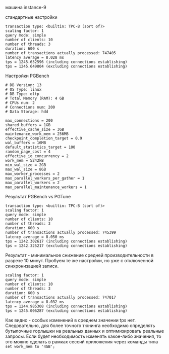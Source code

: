 машина instance-9

стандартные настройки

    transaction type: <builtin: TPC-B (sort of)>
    scaling factor: 1
    query mode: simple
    number of clients: 10
    number of threads: 3
    duration: 600 s
    number of transactions actually processed: 747405
    latency average = 8.028 ms
    tps = 1245.632596 (including connections establishing)
    tps = 1245.649804 (excluding connections establishing)

Настройки PGBench

    # DB Version: 13
    # OS Type: linux
    # DB Type: oltp
    # Total Memory (RAM): 4 GB
    # CPUs num: 2
    # Connections num: 200
    # Data Storage: hdd
    
    max_connections = 200
    shared_buffers = 1GB
    effective_cache_size = 3GB
    maintenance_work_mem = 256MB
    checkpoint_completion_target = 0.9
    wal_buffers = 16MB
    default_statistics_target = 100
    random_page_cost = 4
    effective_io_concurrency = 2
    work_mem = 5242kB
    min_wal_size = 2GB
    max_wal_size = 8GB
    max_worker_processes = 2
    max_parallel_workers_per_gather = 1
    max_parallel_workers = 2
    max_parallel_maintenance_workers = 1

Результат PGBench vs PGTune

    transaction type: <builtin: TPC-B (sort of)>
    scaling factor: 1
    query mode: simple
    number of clients: 10
    number of threads: 3
    duration: 600 s
    number of transactions actually processed: 745399
    latency average = 8.050 ms
    tps = 1242.302617 (including connections establishing)
    tps = 1242.325217 (excluding connections establishing)
    
Результат - минимальное снижение средней производительности в разрезе 10 минут.
Пробуем те же настройки, но уже с отключенной синхронизацией записи.

    scaling factor: 1
    query mode: simple
    number of clients: 10
    number of threads: 3
    duration: 600 s
    number of transactions actually processed: 747017
    latency average = 8.032 ms
    tps = 1244.985308 (including connections establishing)
    tps = 1245.006287 (excluding connections establishing)

Как видно - особых изменений в среднем значении tps нет.
Следовательно, для более точного тюнинга необходимо определять бутылочные горлышки на реальных данных и оптимизировать реальные запросы. Если будет необходимость изменять какое-либо значения, то это можно сделать в рамках сессий приложения через команды типа `set work_mem to '4GB';`
